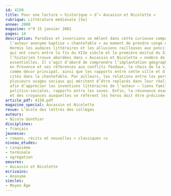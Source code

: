 ```yaml
---
id: 4150
title: Pour une lecture « historique » d’« Aucassin et Nicolette »
rubrique: Littérature médiévale [5e]
annee: 2000
magazine: n°9 15 janvier 2001
pages: 14
description: Parodies et inversions se mêlent dans cette curieuse composition que
  l’auteur anonyme baptise « chantefable » au moment de prendre congé de ses auditeurs.
  Hormis les audaces littéraires et les allusions railleuses aux poncifs esthétiques
  qui ont cours entre la fin du XIIe siècle et la première moitié du XIIIe siècle,
  l’historien trouve abordées dans « Aucassin et Nicolette » nombre de questions socioculturelles
  essentielles. Il s’agit d’abord de comprendre l’implantation géographique du récit
  en Provence et ses références aux conflits féodaux, le choix de la ville de Beaucaire
  comme décor principal, ainsi que les rapports entre cette ville et d’autres lieux
  cités dans la chantefable. Par ailleurs, les relations entre les personnages illustrent
  plusieurs usages sociaux qui méritent d’être replacés dans leur réalité historique
  afin d’apprécier les inventions littéraires de l’auteur – liens familiaux, hiérarchies
  politico-sociales, rapports entre les sexes. Enfin, la résonance exacte des valeurs
  et des croyances auxquelles se réfèrent les héros doit être précisée.
article_pdf: 4150.pdf
magazine_special: Aucassin et Nicolette
revue: L’école des lettres des collèges
auteurs:
- Nicole Gonthier
disciplines:
- français
jeunesse:
- romans, récits et nouvelles « classiques »s
niveau_etudes:
- cinquième
- terminale
- agrégation
oeuvres:
- Aucassin et Nicolette
ecrivains:
- Anonyme
siecles:
- Moyen Âge
---
```

